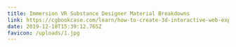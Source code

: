 ```yaml
---
title: Immersion VR Substance Designer Material Breakdowns
link: https://cgbookcase.com/learn/how-to-create-3d-interactive-web-experiences-in-blender-verge-3d
date: 2019-12-18T15:39:12.765Z
favicon: /uploads/1.jpg
---
```

